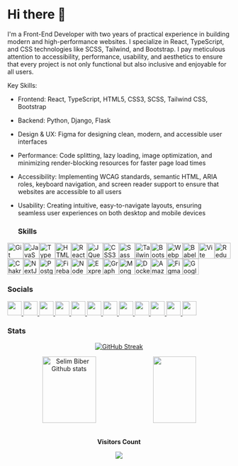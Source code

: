 Hi there 👋
============================
I'm a Front-End Developer with two years of practical experience in building modern and high-performance websites. I specialize in React, TypeScript, and CSS technologies like SCSS, Tailwind, and Bootstrap. I pay meticulous attention to accessibility, performance, usability, and aesthetics to ensure that every project is not only functional but also inclusive and enjoyable for all users.

Key Skills:

- Frontend: React, TypeScript, HTML5, CSS3, SCSS, Tailwind CSS, Bootstrap

- Backend: Python, Django, Flask

- Design & UX: Figma for designing clean, modern, and accessible user interfaces

- Performance: Code splitting, lazy loading, image optimization, and minimizing render-blocking resources for faster page load times

- Accessibility: Implementing WCAG standards, semantic HTML, ARIA roles, keyboard navigation, and screen reader support to ensure that websites are accessible to all users

- Usability: Creating intuitive, easy-to-navigate layouts, ensuring seamless user experiences on both desktop and mobile devices

  ### Skills 
  
<p align="left">
<a href="https://git-scm.com/" target="_blank" rel="noreferrer"><img src="https://raw.githubusercontent.com/danielcranney/readme-generator/main/public/icons/skills/git-colored.svg" width="36" height="36" alt="Git" /></a><a href="https://developer.mozilla.org/en-US/docs/Web/JavaScript" target="_blank" rel="noreferrer"><img src="https://raw.githubusercontent.com/danielcranney/readme-generator/main/public/icons/skills/javascript-colored.svg" width="36" height="36" alt="JavaScript" /></a><a href="https://www.typescriptlang.org/" target="_blank" rel="noreferrer"><img src="https://raw.githubusercontent.com/danielcranney/readme-generator/main/public/icons/skills/typescript-colored.svg" width="36" height="36" alt="TypeScript" /></a><a href="https://developer.mozilla.org/en-US/docs/Glossary/HTML5" target="_blank" rel="noreferrer"><img src="https://raw.githubusercontent.com/danielcranney/readme-generator/main/public/icons/skills/html5-colored.svg" width="36" height="36" alt="HTML5" /></a><a href="https://reactjs.org/" target="_blank" rel="noreferrer"><img src="https://raw.githubusercontent.com/danielcranney/readme-generator/main/public/icons/skills/react-colored.svg" width="36" height="36" alt="React" /></a><a href="https://jquery.com/" target="_blank" rel="noreferrer"><img src="https://raw.githubusercontent.com/danielcranney/readme-generator/main/public/icons/skills/jquery-colored.svg" width="36" height="36" alt="JQuery" /></a><a href="https://www.w3.org/TR/CSS/#css" target="_blank" rel="noreferrer"><img src="https://raw.githubusercontent.com/danielcranney/readme-generator/main/public/icons/skills/css3-colored.svg" width="36" height="36" alt="CSS3" /></a><a href="https://sass-lang.com/" target="_blank" rel="noreferrer"><img src="https://raw.githubusercontent.com/danielcranney/readme-generator/main/public/icons/skills/sass-colored.svg" width="36" height="36" alt="Sass" /></a><a href="https://tailwindcss.com/" target="_blank" rel="noreferrer"><img src="https://raw.githubusercontent.com/danielcranney/readme-generator/main/public/icons/skills/tailwindcss-colored.svg" width="36" height="36" alt="TailwindCSS" /></a><a href="https://getbootstrap.com/" target="_blank" rel="noreferrer"><img src="https://raw.githubusercontent.com/danielcranney/readme-generator/main/public/icons/skills/bootstrap-colored.svg" width="36" height="36" alt="Bootstrap" /></a><a href="https://webpack.js.org/" target="_blank" rel="noreferrer"><img src="https://raw.githubusercontent.com/danielcranney/readme-generator/main/public/icons/skills/webpack-colored.svg" width="36" height="36" alt="Webpack" /></a><a href="https://babeljs.io/" target="_blank" rel="noreferrer"><img src="https://raw.githubusercontent.com/danielcranney/readme-generator/main/public/icons/skills/babel-colored.svg" width="36" height="36" alt="Babel" /></a><a href="https://vitejs.dev/" target="_blank" rel="noreferrer"><img src="https://raw.githubusercontent.com/danielcranney/readme-generator/main/public/icons/skills/vite-colored.svg" width="36" height="36" alt="Vite" /></a><a href="https://redux.js.org/" target="_blank" rel="noreferrer"><img src="https://raw.githubusercontent.com/danielcranney/readme-generator/main/public/icons/skills/redux-colored.svg" width="36" height="36" alt="Redux" /></a><a href="https://chakra-ui.com/" target="_blank" rel="noreferrer"><img src="https://raw.githubusercontent.com/danielcranney/readme-generator/main/public/icons/skills/chakra-colored.svg" width="36" height="36" alt="Chakra UI" /></a><a href="https://nextjs.org/docs" target="_blank" rel="noreferrer"><img src="https://raw.githubusercontent.com/danielcranney/readme-generator/main/public/icons/skills/nextjs-colored.svg" width="36" height="36" alt="NextJs" /></a><a href="https://www.postgresql.org/" target="_blank" rel="noreferrer"><img src="https://raw.githubusercontent.com/danielcranney/readme-generator/main/public/icons/skills/postgresql-colored.svg" width="36" height="36" alt="PostgreSQL" /></a><a href="https://firebase.google.com/" target="_blank" rel="noreferrer"><img src="https://raw.githubusercontent.com/danielcranney/readme-generator/main/public/icons/skills/firebase-colored.svg" width="36" height="36" alt="Firebase" /></a><a href="https://nodejs.org/en/" target="_blank" rel="noreferrer"><img src="https://raw.githubusercontent.com/danielcranney/readme-generator/main/public/icons/skills/nodejs-colored.svg" width="36" height="36" alt="NodeJS" /></a><a href="https://expressjs.com/" target="_blank" rel="noreferrer"><img src="https://raw.githubusercontent.com/danielcranney/readme-generator/main/public/icons/skills/express-colored.svg" width="36" height="36" alt="Express" /></a><a href="https://graphql.org/" target="_blank" rel="noreferrer"><img src="https://raw.githubusercontent.com/danielcranney/readme-generator/main/public/icons/skills/graphql-colored.svg" width="36" height="36" alt="GraphQL" /></a><a href="https://www.mongodb.com/" target="_blank" rel="noreferrer"><img src="https://raw.githubusercontent.com/danielcranney/readme-generator/main/public/icons/skills/mongodb-colored.svg" width="36" height="36" alt="MongoDB" /></a><a href="https://www.docker.com/" target="_blank" rel="noreferrer"><img src="https://raw.githubusercontent.com/danielcranney/readme-generator/main/public/icons/skills/docker-colored.svg" width="36" height="36" alt="Docker" /></a><a href="https://aws.amazon.com" target="_blank" rel="noreferrer"><img src="https://raw.githubusercontent.com/danielcranney/readme-generator/main/public/icons/skills/aws-colored.svg" width="36" height="36" alt="Amazon Web Services" /></a><a href="https://www.figma.com/" target="_blank" rel="noreferrer"><img src="https://raw.githubusercontent.com/danielcranney/readme-generator/main/public/icons/skills/figma-colored.svg" width="36" height="36" alt="Figma" /></a><a href="https://cloud.google.com/" target="_blank" rel="noreferrer"><img src="https://raw.githubusercontent.com/danielcranney/readme-generator/main/public/icons/skills/googlecloud-colored.svg" width="36" height="36" alt="Google Cloud" /></a></p>

  ### Socials     

  <p align="left">
    <a href="https://www.behance.com/selimbiber" target="_blank" rel="noreferrer">
      <picture>
        <img src="https://raw.githubusercontent.com/danielcranney/readme-generator/main/public/icons/socials/behance.svg" width="32" height="32" />
      </picture>
    </a>
    <a href="https://www.codepen.io/selimbiber" target="_blank" rel="noreferrer">
      <picture>
        <source media="(prefers-color-scheme: dark)" srcset="https://raw.githubusercontent.com/danielcranney/readme-generator/main/public/icons/socials/codepen-dark.svg" />
        <source media="(prefers-color-scheme: light)" srcset="https://raw.githubusercontent.com/danielcranney/readme-generator/main/public/icons/socials/codepen.svg" />
        <img src="https://raw.githubusercontent.com/danielcranney/readme-generator/main/public/icons/socials/codepen.svg" width="32" height="32" />
      </picture>
    </a>
    <a href="https://codesandbox.io/u/selimbiber" target="_blank" rel="noreferrer">
      <picture>
        <source media="(prefers-color-scheme: dark)" srcset="https://raw.githubusercontent.com/danielcranney/readme-generator/main/public/icons/socials/codesandbox-dark.svg" />
        <source media="(prefers-color-scheme: light)" srcset="https://raw.githubusercontent.com/danielcranney/readme-generator/main/public/icons/socials/codesandbox.svg" />
        <img src="https://raw.githubusercontent.com/danielcranney/readme-generator/main/public/icons/socials/codesandbox.svg" width="32" height="32" />
      </picture>
    </a>
    <a href="https://www.dev.to/selimbiber" target="_blank" rel="noreferrer">
      <picture>
        <source media="(prefers-color-scheme: dark)" srcset="https://raw.githubusercontent.com/danielcranney/readme-generator/main/public/icons/socials/devdotto-dark.svg" />
        <source media="(prefers-color-scheme: light)" srcset="https://raw.githubusercontent.com/danielcranney/readme-generator/main/public/icons/socials/devdotto.svg" />
        <img src="https://raw.githubusercontent.com/danielcranney/readme-generator/main/public/icons/socials/devdotto.svg" width="32" height="32" />
      </picture>
    </a>
    <a href="https://www.dribbble.com/selimbiber" target="_blank" rel="noreferrer">
      <picture>
        <img src="https://raw.githubusercontent.com/danielcranney/readme-generator/main/public/icons/socials/dribbble.svg" width="32" height="32" />
      </picture>
    </a>
    <a href="https://www.github.com/selimbiber" target="_blank" rel="noreferrer">
      <picture>
        <source media="(prefers-color-scheme: dark)" srcset="https://raw.githubusercontent.com/danielcranney/readme-generator/main/public/icons/socials/github-dark.svg" />
        <source media="(prefers-color-scheme: light)" srcset="https://raw.githubusercontent.com/danielcranney/readme-generator/main/public/icons/socials/github.svg" />
        <img src="https://raw.githubusercontent.com/danielcranney/readme-generator/main/public/icons/socials/github.svg" width="32" height="32" />
      </picture>
    </a>
    <a href="https://selimbiber.hashnode.dev" target="_blank" rel="noreferrer">
      <picture>
        <img src="https://raw.githubusercontent.com/danielcranney/readme-generator/main/public/icons/socials/hashnode.svg" width="32" height="32" />
      </picture>
    </a>
    <a href="https://www.linkedin.com/in/selim-biber" target="_blank" rel="noreferrer">
      <picture>
        <source media="(prefers-color-scheme: dark)" srcset="https://raw.githubusercontent.com/danielcranney/readme-generator/main/public/icons/socials/linkedin-dark.svg" />
        <source media="(prefers-color-scheme: light)" srcset="https://raw.githubusercontent.com/danielcranney/readme-generator/main/public/icons/socials/linkedin.svg" />
        <img src="https://raw.githubusercontent.com/danielcranney/readme-generator/main/public/icons/socials/linkedin.svg" width="32" height="32" />
      </picture>
    </a>
    <a href="https://www.polywork.com/selimbiber" target="_blank" rel="noreferrer">
      <picture>
        <img src="https://raw.githubusercontent.com/danielcranney/readme-generator/main/public/icons/socials/polywork.svg" width="32" height="32" />
      </picture>
    </a>
    <a href="http://www.medium.com/selimbiber" target="_blank" rel="noreferrer">
      <picture>
        <source media="(prefers-color-scheme: dark)" srcset="https://raw.githubusercontent.com/danielcranney/readme-generator/main/public/icons/socials/medium-dark.svg" />
        <source media="(prefers-color-scheme: light)" srcset="https://raw.githubusercontent.com/danielcranney/readme-generator/main/public/icons/socials/medium.svg" />
        <img src="https://raw.githubusercontent.com/danielcranney/readme-generator/main/public/icons/socials/medium.svg" width="32" height="32" />
      </picture>
    </a>
    <a href="https://www.stackoverflow.com/users/selimbiber" target="_blank" rel="noreferrer">
      <picture>
        <img src="https://raw.githubusercontent.com/danielcranney/readme-generator/main/public/icons/socials/stackoverflow.svg" width="32" height="32" />
      </picture>
    </a>
    <a href="https://www.x.com/slmbbr" target="_blank" rel="noreferrer">
      <picture>
        <source media="(prefers-color-scheme: dark)" srcset="https://raw.githubusercontent.com/danielcranney/readme-generator/main/public/icons/socials/twitter-dark.svg" />
        <source media="(prefers-color-scheme: light)" srcset="https://raw.githubusercontent.com/danielcranney/readme-generator/main/public/icons/socials/twitter.svg" />
        <img src="https://raw.githubusercontent.com/danielcranney/readme-generator/main/public/icons/socials/twitter.svg" width="32" height="32" />
      </picture>
    </a>
  </p>
      
  ### <b>Stats</b>

  <div align="center">

[![GitHub Streak](https://github-readme-streak-stats.herokuapp.com?user=selimbiber&theme=vision-friendly-dark)](https://git.io/streak-stats)

<div>  
  <img width="49%" height="150px" src="https://github-readme-stats.vercel.app/api?username=selimbiber&show_icons=true&count_private=false&hide_border=true&title_color=9932CC&icon_color=9932CC&text_color=c9d1d9&bg_color=0d1117" alt="Selim Biber Github stats" /> 
  <img width="44%" height="150px" src="https://github-readme-stats.vercel.app/api/top-langs/?username=selimbiber&layout=compact&hide_border=true&title_color=9932CC&text_color=EE82EE&bg_color=0d1117" />
  </div>
</div>

<div align="center">
  <br><p align="centre"><b>Visitors Count</b></p>  
  <p align="center"><img align="center" src="https://profile-counter.glitch.me/{selimbiber}/count.svg" /></p> 
  <br>
</div>
